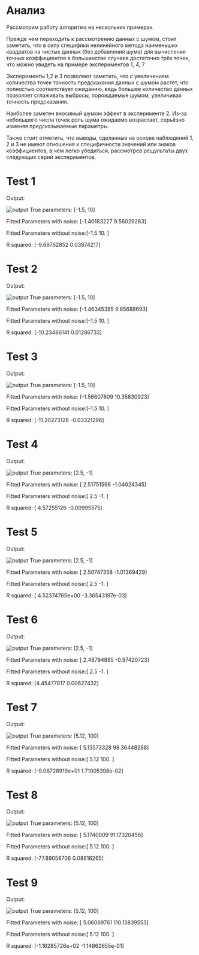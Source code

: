 
# Анализ

Рассмотрим работу алгоритма на нескольких примерах. 

Прежде чем переходить к рассмотрению данных с шумом, стоит заметить, что в силу специфики нелинейного метода наименьших квадратов на чистых данных (без добавления шума) для вычисления точных коэффициентов в большинстве случаев достаточно трёх точек, что можно увидеть на примере экспериментов 1, 4, 7

Эксперименты 1,2 и 3 позволяют заметить, что с увеличением количества точек точность предскахания данных с шумом растёт, что полностью соответствует ожиданию, ведь большее количество данных позволяет сглаживать выбросы, порождаемые шумом, увеличивая точность предсказания.

Наиболее заметен вносимый шумом эффект в эксперименте 2. Из-за небольшого числа точек роль шума ожидаемо возрастает, серьёзно изменяя предсказываемые параметры.

Также стоит отметить, что выводы, сделанные на основе наблюдений 1, 2 и 3 не имеют отношения к специфичности значений или знаков коэффициентов, в чём легко убедиться, рассмотрев рещультаты двух следующих серий экспериментов.



# Test 1
Output:

![output](output1.png)
True parameters: [-1.5, 10]

Fitted Parameters with noise: [-1.40183227  9.56029283]

Fitted Parameters without noise:[-1.5 10. ]

R squared: [-9.69762852  0.03874217]

# Test 2
Output:

![output](output2.png)
True parameters: [-1.5, 10]

Fitted Parameters with noise: [-1.46345385  9.85688693]

Fitted Parameters without noise:[-1.5 10. ]

R squared: [-10.23486141   0.01286733]

# Test 3
Output:

![output](output3.png)
True parameters: [-1.5, 10]

Fitted Parameters with noise: [-1.56607609 10.35830923]

Fitted Parameters without noise:[-1.5 10. ]

R squared: [-11.20273126  -0.03321296]

# Test 4
Output:

![output](output4.png)
True parameters: [2.5, -1]

Fitted Parameters with noise: [ 2.51751566 -1.04024345]

Fitted Parameters without noise:[ 2.5 -1. ]

R squared: [ 4.57255126 -0.00995575]

# Test 5
Output:

![output](output5.png)
True parameters: [2.5, -1]

Fitted Parameters with noise: [ 2.50747358 -1.01369429]

Fitted Parameters without noise:[ 2.5 -1. ]

R squared: [ 4.52374765e+00 -3.36543197e-03]

# Test 6
Output:

![output](output6.png)
True parameters: [2.5, -1]

Fitted Parameters with noise: [ 2.48794885 -0.97420723]

Fitted Parameters without noise:[ 2.5 -1. ]

R squared: [4.45477817 0.00627432]

# Test 7
Output:

![output](output7.png)
True parameters: [5.12, 100]

Fitted Parameters with noise: [ 5.13573328 98.36448288]

Fitted Parameters without noise:[  5.12 100.  ]

R squared: [-9.06728919e+01  1.71005398e-02]

# Test 8
Output:

![output](output8.png)
True parameters: [5.12, 100]

Fitted Parameters with noise: [ 5.1740009  91.17320456]

Fitted Parameters without noise:[  5.12 100.  ]

R squared: [-77.89058706   0.08616265]

# Test 9
Output:

![output](output9.png)
True parameters: [5.12, 100]

Fitted Parameters with noise: [  5.06069761 110.13839553]

Fitted Parameters without noise:[  5.12 100.  ]

R squared: [-1.16285726e+02 -1.14862655e-01]
